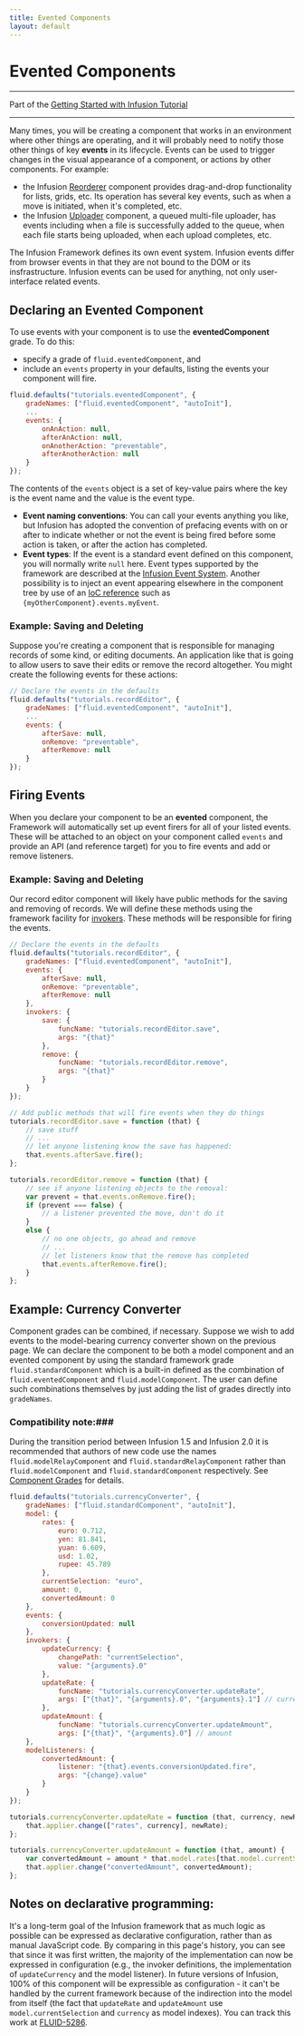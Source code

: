 ```yaml
---
title: Evented Components
layout: default
---
```


# Evented Components #

---
Part of the [Getting Started with Infusion Tutorial](GettingStartedWithInfusion.md)

---

Many times, you will be creating a component that works in an environment where other things are operating, and it will probably need to notify those other things of key **events** in its lifecycle. Events can be used to trigger changes in the visual appearance of a component, or actions by other components. For example:

* the Infusion [Reorderer](../to-do/Reorderer.md) component provides drag-and-drop functionality for lists, grids, etc. Its operation has several key events, such as when a move is initiated, when it's completed, etc.
* the Infusion [Uploader](../to-do/Uploader.md) component, a queued multi-file uploader, has events including when a file is successfully added to the queue, when each file starts being uploaded, when each upload completes, etc.

The Infusion Framework defines its own event system. Infusion events differ from browser events in that they are not bound to the DOM or its insfrastructure. Infusion events can be used for anything, not only user-interface related events.

## Declaring an Evented Component ##

To use events with your component is to use the **eventedComponent** grade. To do this:

* specify a grade of `fluid.eventedComponent`, and
* include an `events` property in your defaults, listing the events your component will fire.

```javascript
fluid.defaults("tutorials.eventedComponent", {
    gradeNames: ["fluid.eventedComponent", "autoInit"],
    ...
    events: {
        onAnAction: null,
        afterAnAction: null,
        onAnotherAction: "preventable",
        afterAnotherAction: null
    }
});
```

The contents of the `events` object is a set of key-value pairs where the key is the event name and the value is the event type.

* **Event naming conventions**: You can call your events anything you like, but Infusion has adopted the convention of prefacing events with on or after to indicate whether or not the event is being fired before some action is taken, or after the action has completed.
* **Event types**: If the event is a standard event defined on this component, you will normally write `null` here. Event types supported by the framework are described at the [Infusion Event System](../InfusionEventSystem.md). Another possibility is to inject an event appearing elsewhere in the component tree by use of an [IoC reference](../IoCReferences.md) such as `{myOtherComponent}.events.myEvent`.

### Example: Saving and Deleting ###

Suppose you're creating a component that is responsible for managing records of some kind, or editing documents. An application like that is going to allow users to save their edits or remove the record altogether. You might create the following events for these actions:

```javascript
// Declare the events in the defaults
fluid.defaults("tutorials.recordEditor", {
    gradeNames: ["fluid.eventedComponent", "autoInit"],
    ...
    events: {
        afterSave: null,
        onRemove: "preventable",
        afterRemove: null
    }
});
```

## Firing Events ##

When you declare your component to be an **evented** component, the Framework will automatically set up event firers for all of your listed events. These will be attached to an object on your component called `events` and provide an API (and reference target) for you to fire events and add or remove listeners.

### Example: Saving and Deleting ###

Our record editor component will likely have public methods for the saving and removing of records. We will define these methods using the framework facility for [invokers](../Invokers.md). These methods will be responsible for firing the events.

```javascript
// Declare the events in the defaults
fluid.defaults("tutorials.recordEditor", {
    gradeNames: ["fluid.eventedComponent", "autoInit"],
    events: {
        afterSave: null,
        onRemove: "preventable",
        afterRemove: null
    },
    invokers: {
        save: {
            funcName: "tutorials.recordEditor.save",
            args: "{that}"
        },
        remove: {
            funcName: "tutorials.recordEditor.remove",
            args: "{that}"
        }
    }
});

// Add public methods that will fire events when they do things
tutorials.recordEditor.save = function (that) {
    // save stuff
    // ...
    // let anyone listening know the save has happened:
    that.events.afterSave.fire();
};

tutorials.recordEditor.remove = function (that) {
    // see if anyone listening objects to the removal:
    var prevent = that.events.onRemove.fire();
    if (prevent === false) {
        // a listener prevented the move, don't do it
    }
    else {
        // no one objects, go ahead and remove
        // ...
        // let listeners know that the remove has completed
        that.events.afterRemove.fire();
    }
};
```

## Example: Currency Converter ##

Component grades can be combined, if necessary. Suppose we wish to add events to the model-bearing currency converter shown on the previous page. We can declare the component to be both a model component and an evented component by using the standard framework grade `fluid.standardComponent` which is a built-in defined as the combination of `fluid.eventedComponent` and `fluid.modelComponent`. The user can define such combinations themselves by just adding the list of grades directly into `gradeNames`.

### Compatibility note:###

During the transition period between Infusion 1.5 and Infusion 2.0 it is recommended that authors of new code use the names `fluid.modelRelayComponent` and `fluid.standardRelayComponent` rather than `fluid.modelComponent` and `fluid.standardComponent` respectively. See [Component Grades](../ComponentGrades.md) for details.

```javascript
fluid.defaults("tutorials.currencyConverter", {
    gradeNames: ["fluid.standardComponent", "autoInit"],
    model: {
        rates: {
            euro: 0.712,
            yen: 81.841,
            yuan: 6.609,
            usd: 1.02,
            rupee: 45.789
        },
        currentSelection: "euro",
        amount: 0,
        convertedAmount: 0
    },
    events: {
        conversionUpdated: null
    },
    invokers: {
        updateCurrency: {
            changePath: "currentSelection",
            value: "{arguments}.0"
        },
        updateRate: {
            funcName: "tutorials.currencyConverter.updateRate",
            args: ["{that}", "{arguments}.0", "{arguments}.1"] // currency, newRate
        },
        updateAmount: {
            funcName: "tutorials.currencyConverter.updateAmount",
            args: ["{that}", "{arguments}.0"] // amount
    },
    modelListeners: {
        convertedAmount: {
            listener: "{that}.events.conversionUpdated.fire",
            args: "{change}.value"
        }
    }
});

tutorials.currencyConverter.updateRate = function (that, currency, newRate) {
    that.applier.change(["rates", currency], newRate);
};

tutorials.currencyConverter.updateAmount = function (that, amount) {
    var convertedAmount = amount * that.model.rates[that.model.currentSelection];
    that.applier.change("convertedAmount", convertedAmount);
};
```

## Notes on declarative programming: ##

It's a long-term goal of the Infusion framework that as much logic as possible can be expressed as declarative configuration, rather than as manual JavaScript code. By comparing in this page's history, you can see that since it was first written, the majority of the implementation can now be expressed in configuration (e.g., the invoker definitions, the implementation of `updateCurrency` and the model listener). In future versions of Infusion, 100% of this component will be expressible as configuration - it can't be handled by the current framework because of the indirection into the model from itself (the fact that `updateRate` and `updateAmount` use `model.currentSelection` and `currency` as model indexes). You can track this work at [FLUID-5286](http://issues.fluidproject.org/browse/FLUID-5286).
